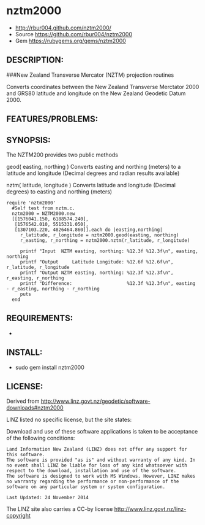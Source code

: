 # nztm2000

* http://rbur004.github.com/nztm2000/
* Source https://github.com/rbur004/nztm2000
* Gem https://rubygems.org/gems/nztm2000

## DESCRIPTION:

###New Zealand Transverse Mercator (NZTM) projection routines

Converts coordinates  between the New Zealand Transverse Merctator 2000 and GRS80 latitude and longitude on the New Zealand Geodetic Datum 2000.  
                  
## FEATURES/PROBLEMS:


## SYNOPSIS:

The NZTM200 provides two public methods 

geod( easting, northing )
Converts easting and northing (meters) to a latitude and longitude (Decimal degrees and radian results available)

nztm( latitude, longitude )
Converts latitude and longitude (Decimal degrees) to easting and northing (meters) 

```
require 'nztm2000'
  #Self test from nztm.c.
  nztm2000 = NZTM2000.new
  [[1576041.150, 6188574.240], 
   [1576542.010, 5515331.050],
   [1307103.220, 4826464.860]].each do |easting,northing|
     r_latitude, r_longitude = nztm2000.geod(easting, northing)
     r_easting, r_northing = nztm2000.nztm(r_latitude, r_longitude)
 
     printf "Input  NZTM easting, northing: %12.3f %12.3f\n", easting, northing
     printf "Output     Latitude Longitude: %12.6f %12.6f\n", r_latitude, r_longitude
     printf "Output NZTM easting, northing: %12.3f %12.3f\n", r_easting, r_northing
     printf "Difference:                    %12.3f %12.3f\n", easting - r_easting, northing - r_northing
     puts
  end
```

## REQUIREMENTS:

* 

## INSTALL:

* sudo gem install nztm2000

## LICENSE:

Derived from
  http://www.linz.govt.nz/geodetic/software-downloads#nztm2000

LINZ listed no specific license, but the site states:

Download and use of these software applications is taken to be acceptance of the following conditions:
```
Land Information New Zealand (LINZ) does not offer any support for this software.
The software is provided "as is" and without warranty of any kind. In no event shall LINZ be liable for loss of any kind whatsoever with respect to the download, installation and use of the software.
The software is designed to work with MS Windows. However, LINZ makes no warranty regarding the performance or non-performance of the software on any particular system or system configuration.
 
Last Updated: 24 November 2014
```

The LINZ site also carries a CC-by license
      http://www.linz.govt.nz/linz-copyright

 
